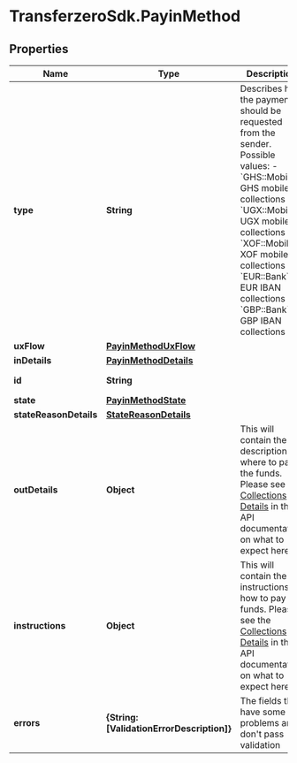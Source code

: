 # TransferzeroSdk.PayinMethod

## Properties

Name | Type | Description | Notes
------------ | ------------- | ------------- | -------------
**type** | **String** | Describes how the payment should be requested from the sender.  Possible values: - &#x60;GHS::Mobile&#x60;: GHS mobile collections - &#x60;UGX::Mobile&#x60;: UGX mobile collections - &#x60;XOF::Mobile&#x60;: XOF mobile collections - &#x60;EUR::Bank&#x60;: EUR IBAN collections - &#x60;GBP::Bank&#x60;: GBP IBAN collections  | [optional] 
**uxFlow** | [**PayinMethodUxFlow**](PayinMethodUxFlow.md) |  | [optional] 
**inDetails** | [**PayinMethodDetails**](PayinMethodDetails.md) |  | [optional] 
**id** | **String** |  | [optional] [readonly] 
**state** | [**PayinMethodState**](PayinMethodState.md) |  | [optional] 
**stateReasonDetails** | [**StateReasonDetails**](StateReasonDetails.md) |  | [optional] 
**outDetails** | **Object** | This will contain the description on where to pay the funds. Please see the [Collections Details](https://docs.transferzero.com/docs/collection-details) in the API documentation on what to expect here. | [optional] [readonly] 
**instructions** | **Object** | This will contain the instructions on how to pay the funds. Please see the [Collections Details](https://docs.transferzero.com/docs/collection-details) in the API documentation on what to expect here. | [optional] [readonly] 
**errors** | **{String: [ValidationErrorDescription]}** | The fields that have some problems and don&#39;t pass validation | [optional] [readonly] 


